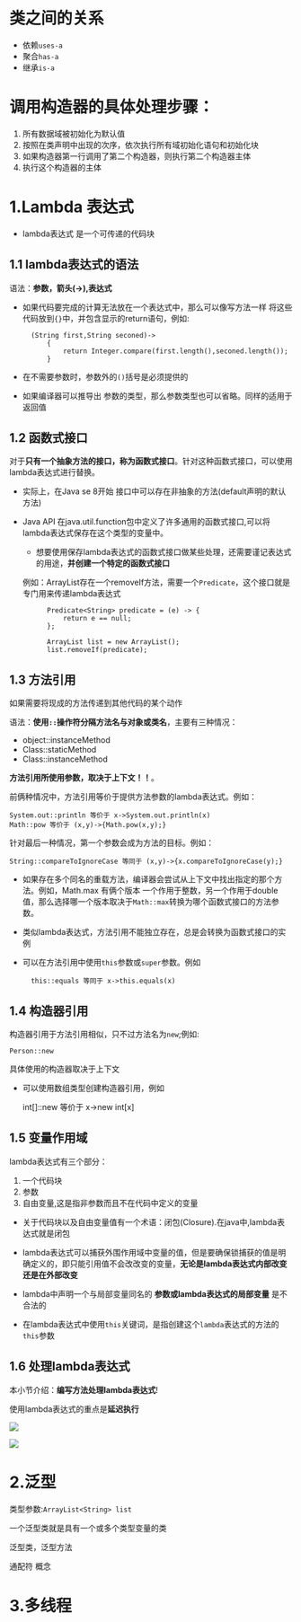 # 类之间的关系

- 依赖`uses-a`
- 聚合`has-a`
- 继承`is-a`



# 调用构造器的具体处理步骤：

1. 所有数据域被初始化为默认值
2. 按照在类声明中出现的次序，依次执行所有域初始化语句和初始化块
3. 如果构造器第一行调用了第二个构造器，则执行第二个构造器主体
4. 执行这个构造器的主体 


# 1.Lambda 表达式

- lambda表达式 是一个可传递的代码块

## 1.1 lambda表达式的语法
语法：**参数，箭头(->),表达式**

- 如果代码要完成的计算无法放在一个表达式中，那么可以像写方法一样 将这些代码放到`{}`中，并包含显示的return语句，例如:

		(String first,String seconed)->
			{
				return Integer.compare(first.length(),seconed.length());
			}

- 在不需要参数时，参数外的`()`括号是必须提供的

- 如果编译器可以推导出 参数的类型，那么参数类型也可以省略。同样的适用于返回值

## 1.2 函数式接口

对于**只有一个抽象方法的接口，称为函数式接口**。针对这种函数式接口，可以使用lambda表达式进行替换。

- 实际上，在Java se 8开始 接口中可以存在非抽象的方法(default声明的默认方法)

- Java API 在java.util.function包中定义了许多通用的函数式接口,可以将lambda表达式保存在这个类型的变量中。

	- 想要使用保存lambda表达式的函数式接口做某些处理，还需要谨记表达式的用途，**并创建一个特定的函数式接口**

	例如：ArrayList存在一个removeIf方法，需要一个`Predicate`，这个接口就是专门用来传递lambda表达式

			Predicate<String> predicate = (e) -> {
				return e == null;
			};
	
			ArrayList list = new ArrayList();
			list.removeIf(predicate);

## 1.3 方法引用
如果需要将现成的方法传递到其他代码的某个动作

语法：**使用`::`操作符分隔方法名与对象或类名**，主要有三种情况：

- object::instanceMethod
- Class::staticMethod
- Class::instanceMethod

**方法引用所使用参数，取决于上下文！！**。

前俩种情况中，方法引用等价于提供方法参数的lambda表达式。例如：

	System.out::println 等价于 x->System.out.println(x)
	Math::pow 等价于 (x,y)->{Math.pow(x,y);}

针对最后一种情况，第一个参数会成为方法的目标。例如：

	String::compareToIgnoreCase 等同于 (x,y)->{x.compareToIgnoreCase(y);}

- 如果存在多个同名的重载方法，编译器会尝试从上下文中找出指定的那个方法。例如，Math.max 有俩个版本 一个作用于整数，另一个作用于double值，那么选择哪一个版本取决于`Math::max`转换为哪个函数式接口的方法参数。

- 类似lambda表达式，方法引用不能独立存在，总是会转换为函数式接口的实例

- 可以在方法引用中使用`this`参数或`super`参数。例如

		this::equals 等同于 x->this.equals(x)

## 1.4 构造器引用
构造器引用于方法引用相似，只不过方法名为`new`;例如:

	Person::new 

具体使用的构造器取决于上下文

- 可以使用数组类型创建构造器引用，例如

	int[]::new 等价于 x->new int[x]


## 1.5 变量作用域

lambda表达式有三个部分：

1. 一个代码块
2. 参数
3. 自由变量,这是指非参数而且不在代码中定义的变量

- 关于代码块以及自由变量值有一个术语：闭包(Closure).在java中,lambda表达式就是闭包

- lambda表达式可以捕获外围作用域中变量的值，但是要确保锁捕获的值是明确定义的，即只能引用值不会改改变的变量，**无论是lambda表达式内部改变还是在外部改变**

- lambda中声明一个与局部变量同名的 **参数或lambda表达式的局部变量** 是不合法的

- 在lambda表达式中使用`this`关键词，是指创建这个`lambda`表达式的方法的`this`参数


## 1.6 处理lambda表达式

本小节介绍：**编写方法处理lambda表达式**!

 使用lambda表达式的重点是**延迟执行**

![](http://ww1.sinaimg.cn/large/6ab93b35gy1fn9cuql6o3j20o30aegqi.jpg)

![](http://ww1.sinaimg.cn/large/6ab93b35gy1fn9d03nueuj20ot0aon15.jpg)






# 2.泛型
类型参数:`ArrayList<String> list`

一个泛型类就是具有一个或多个类型变量的类

泛型类，泛型方法

通配符 概念

 
# 3.多线程